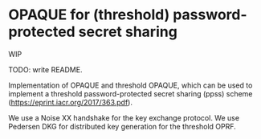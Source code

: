 # OPAQUE for (threshold) password-protected secret sharing

WIP

TODO: write README.

Implementation of OPAQUE and threshold OPAQUE, which can be used to implement
a threshold password-protected secret sharing (ppss) scheme
(https://eprint.iacr.org/2017/363.pdf).

We use a Noise XX handshake for the key exchange protocol.
We use Pedersen DKG for distributed key generation for the threshold OPRF.
